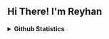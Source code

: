 ## Hi There! I'm Reyhan 
<!-- 
B.S. Computer Science [Bilkent University](https://w3.bilkent.edu.tr/bilkent/) 🎓 <br/>
Associate Software Engineer at [Uplight](https://uplight.com/) 👩🏻‍💻 <br/>

## Programming Languages & Technologies
   <img align="right" height="150px" src= "https://github-readme-stats.vercel.app/api/top-langs/?username=reyhan-1&&layout=compact&langs_count=6show_icons=true&theme=nightowl"/> 

<img src = 'https://github.com/MarikIshtar007/MarikIshtar007/blob/master/images/cpp.svg' width='30'/> <img src = 'https://github.com/MarikIshtar007/MarikIshtar007/blob/master/images/python2.png' height='30'/>  <img src = 'https://github.com/MarikIshtar007/MarikIshtar007/blob/master/images/html.svg' width='30'/> <img src = 'https://github.com/MarikIshtar007/MarikIshtar007/blob/master/images/css.svg' width='30'/> <img src = 'https://github.com/MarikIshtar007/MarikIshtar007/blob/master/images/js.svg' width='30'/>
 
<img src = 'https://github.com/MarikIshtar007/MarikIshtar007/blob/master/images/pycharm.svg' width='30'/> <img src = 'https://github.com/MarikIshtar007/MarikIshtar007/blob/master/images/git.svg' width='30'/> <img src = 'https://github.com/MarikIshtar007/MarikIshtar007/blob/master/images/nodejs.svg' width='33'/> <img src = 'https://github.com/MarikIshtar007/MarikIshtar007/blob/master/images/react.svg' width='33'/>

### How to Reach Me 
- reyhan.uyanik@uplight.com
- [my web page](http://reyhan-1.github.io/) 
- [LinkedIn](https://www.linkedin.com/in/reyhan-uyanik)
-->
<details>
   
<img src= "https://github-readme-stats.vercel.app/api/top-langs/?username=reyhan-1&&layout=compact&langs_count=6show_icons=true&theme=nightowl"/> 
  <summary><b> Github Statistics</b></summary>
<img  src="https://github-readme-streak-stats.herokuapp.com/?user=reyhan-1&hide_border=false&theme=nightowl"/>

   


   


